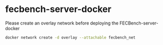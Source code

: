 # fecbench-server-docker

Please create an overlay network before deploying the FECBench-server-docker
```sh
docker network create -d overlay --attachable fecbench_net
```
